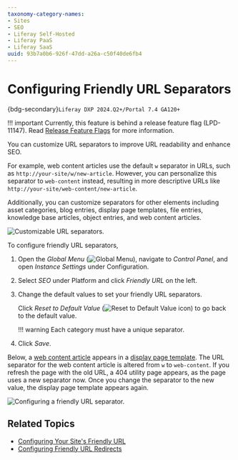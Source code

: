 ```yaml
---
taxonomy-category-names:
- Sites
- SEO
- Liferay Self-Hosted
- Liferay PaaS
- Liferay SaaS
uuid: 93b7a0b6-926f-47dd-a26a-c50f40de6fb4
---
```


# Configuring Friendly URL Separators

{bdg-secondary}`Liferay DXP 2024.Q2+/Portal 7.4 GA120+`

!!! important
    Currently, this feature is behind a release feature flag (LPD-11147). Read [Release Feature Flags](../../../system-administration/configuring-liferay/feature-flags.md#release-feature-flags) for more information.

You can customize URL separators to improve URL readability and enhance SEO.

For example, web content articles use the default `w` separator in URLs, such as `http://your-site/w/new-article`. However, you can personalize this separator to `web-content` instead, resulting in more descriptive URLs like `http://your-site/web-content/new-article`.

Additionally, you can customize separators for other elements including asset categories, blog entries, display page templates, file entries, knowledge base articles, object entries, and web content articles.

![Customizable URL separators.](./configuring-friendly-url-separators/images/01.png)

To configure friendly URL separators,

1. Open the *Global Menu* (![Global Menu](../../../images/icon-applications-menu.png)), navigate to *Control Panel*, and open *Instance Settings* under Configuration.

1. Select *SEO* under Platform and click *Friendly URL* on the left.

1. Change the default values to set your friendly URL separators.

   Click *Reset to Default Value* (![Reset to Default Value icon](../../../images/icon-history.png)) to go back to the default value.

   !!! warning
       Each category must have a unique separator.

1. Click *Save*.

Below, a [web content article](../../../content-authoring-and-management/web-content.md) appears in a [display page template](../../displaying-content/using-display-page-templates.md). The URL separator for the web content article is altered from `w` to `web-content`. If you refresh the page with the old URL, a 404 utility page appears, as the page uses a new separator now. Once you change the separator to the new value, the display page template appears again.

![Configuring a friendly URL separator.](./configuring-friendly-url-separators/images/02.gif)

## Related Topics

- [Configuring Your Site's Friendly URL](./configuring-your-sites-friendly-url.md)
- [Configuring Friendly URL Redirects](./configuring-friendly-url-redirects.md)
